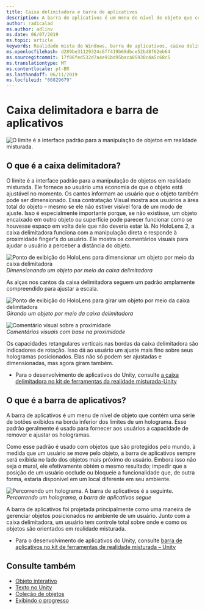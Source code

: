 ```yaml
---
title: Caixa delimitadora e barra de aplicativos
description: A barra de aplicativos é um menu de nível de objeto que contém uma série de botões exibidos na borda inferior dos limites de um holograma.
author: radicalad
ms.author: adlinv
ms.date: 06/07/2019
ms.topic: article
keywords: Realidade mista do Windows, barra de aplicativos, caixa delimitadora
ms.openlocfilehash: d289be31129324c6ff419b69dbce52bd8f62eb64
ms.sourcegitcommit: 17f86fed532d7a4e91bd95baca05930c4a5c68c5
ms.translationtype: MT
ms.contentlocale: pt-BR
ms.lasthandoff: 06/11/2019
ms.locfileid: "66829679"
---
```

# <a name="bounding-box-and-app-bar"></a>Caixa delimitadora e barra de aplicativos
![O limite é a interface padrão para a manipulação de objetos em realidade misturada.](images/640px-boundingbox-hero.jpg)<br>

## <a name="what-is-the-bounding-box"></a>O que é a caixa delimitadora?

O limite é a interface padrão para a manipulação de objetos em realidade misturada. Ele fornece ao usuário uma economia de que o objeto está ajustável no momento. Os cantos informam ao usuário que o objeto também pode ser dimensionado. Essa contratação Visual mostra aos usuários a área total do objeto – mesmo se ele não estiver visível fora de um modo de ajuste. Isso é especialmente importante porque, se não existisse, um objeto encaixado em outro objeto ou superfície pode parecer funcionar como se houvesse espaço em volta dele que não deveria estar lá. No HoloLens 2, a caixa delimitadora funciona com a manipulação direta e responde à proximidade finger's do usuário. Ele mostra os comentários visuais para ajudar o usuário a perceber a distância do objeto. 

![Ponto de exibição do HoloLens para dimensionar um objeto por meio da caixa delimitadora](images/HoloLens2_BoundingBox.gif)<br>
*Dimensionando um objeto por meio da caixa delimitadora*

As alças nos cantos da caixa delimitadora seguem um padrão amplamente compreendido para ajustar a escala. 

![Ponto de exibição do HoloLens para girar um objeto por meio da caixa delimitadora](images/HoloLens2_BoundingBox_Rotate.gif)<br>
*Girando um objeto por meio da caixa delimitadora*


![Comentário visual sobre a proximidade](images/HoloLens2_Proximity.gif)<br>
*Comentários visuais com base na proximidade*

Os capacidades retangulares verticais nas bordas da caixa delimitadora são indicadores de rotação. Isso dá ao usuário um ajuste mais fino sobre seus hologramas posicionados. Elas não só podem ser ajustadas e dimensionadas, mas agora giram também.

* Para o desenvolvimento de aplicativos do Unity, consulte [a caixa delimitadora no kit de ferramentas da realidade misturada-Unity](https://microsoft.github.io/MixedRealityToolkit-Unity/Documentation/README_BoundingBox.html)



## <a name="what-is-the-app-bar"></a>O que é a barra de aplicativos?

A barra de aplicativos é um menu de nível de objeto que contém uma série de botões exibidos na borda inferior dos limites de um holograma. Esse padrão geralmente é usado para fornecer aos usuários a capacidade de remover e ajustar os hologramas.

Como esse padrão é usado com objetos que são protegidos pelo mundo, à medida que um usuário se move pelo objeto, a barra de aplicativos sempre será exibida no lado dos objetos mais próximo do usuário. Embora isso não seja o mural, ele efetivamente obtém o mesmo resultado; impedir que a posição de um usuário occlude ou bloqueie a funcionalidade que, de outra forma, estaria disponível em um local diferente em seu ambiente.

![Percorrendo um holograma. A barra de aplicativos é a seguinte.](images/HoloLens2_AppBarFollowing.gif)<br>
*Percorrendo um holograma, a barra de aplicativos segue*

A barra de aplicativos foi projetada principalmente como uma maneira de gerenciar objetos posicionados no ambiente de um usuário. Junto com a caixa delimitadora, um usuário tem controle total sobre onde e como os objetos são orientados em realidade misturada.

* Para o desenvolvimento de aplicativos do Unity, consulte [barra de aplicativos no kit de ferramentas de realidade misturada – Unity](https://microsoft.github.io/MixedRealityToolkit-Unity/Documentation/README_AppBar.html)

## <a name="see-also"></a>Consulte também
* [Objeto interativo](interactable-object.md)
* [Texto no Unity](text-in-unity.md)
* [Coleção de objetos](object-collection.md)
* [Exibindo o progresso](progress.md)
